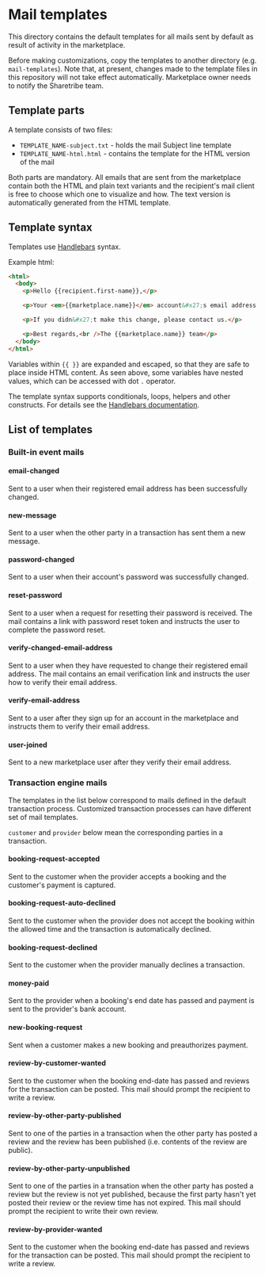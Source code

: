 # Mail templates

This directory contains the default templates for all mails sent by default as result of activity in
the marketplace.

Before making customizations, copy the templates to another directory (e.g. `mail-templates`). Note
that, at present, changes made to the template files in this repository will not take effect
automatically. Marketplace owner needs to notify the Sharetribe team.

## Template parts

A template consists of two files:

* `TEMPLATE_NAME-subject.txt` - holds the mail Subject line template
* `TEMPLATE_NAME-html.html` - contains the template for the HTML version of the mail

Both parts are mandatory. All emails that are sent from the marketplace contain both the HTML and plain
text variants and the recipient's mail client is free to choose which one to visualize and
how. The text version is automatically generated from the HTML template.

## Template syntax

Templates use [Handlebars](http://handlebarsjs.com/) syntax.

Example html:

```html
<html>
  <body>
    <p>Hello {{recipient.first-name}},</p>

    <p>Your <em>{{marketplace.name}}</em> account&#x27;s email address was changed.</p>

    <p>If you didn&#x27;t make this change, please contact us.</p>

    <p>Best regards,<br />The {{marketplace.name}} team</p>
  </body>
</html>
```

Variables within `{{ }}` are expanded and escaped, so that they are safe to place inside HTML
content. As seen above, some variables have nested values, which can be accessed with dot `.`
operator.

The template syntax supports conditionals, loops, helpers and other constructs. For details see the
[Handlebars documentation](http://handlebarsjs.com/).

## List of templates

### Built-in event mails

#### email-changed

Sent to a user when their registered email address has been successfully changed.

#### new-message

Sent to a user when the other party in a transaction has sent them a new message.

#### password-changed

Sent to a user when their account's password was successfully changed.

#### reset-password

Sent to a user when a request for resetting their password is received. The mail contains a link
with password reset token and instructs the user to complete the password reset.

#### verify-changed-email-address

Sent to a user when they have requested to change their registered email address. The mail contains
an email verification link and instructs the user how to verify their email address.

#### verify-email-address

Sent to a user after they sign up for an account in the marketplace and instructs them to verify
their email address.

#### user-joined

Sent to a new marketplace user after they verify their email address.

### Transaction engine mails

The templates in the list below correspond to mails defined in the default transaction process.
Customized transaction processes can have different set of mail templates.

`customer` and `provider` below mean the corresponding parties in a transaction.

#### booking-request-accepted

Sent to the customer when the provider accepts a booking and the customer's payment is captured.

#### booking-request-auto-declined

Sent to the customer when the provider does not accept the booking within the allowed time and the
transaction is automatically declined.

#### booking-request-declined

Sent to the customer when the provider manually declines a transaction.

#### money-paid

Sent to the provider when a booking's end date has passed and payment is sent to the provider's bank
account.

#### new-booking-request

Sent when a customer makes a new booking and preauthorizes payment.

#### review-by-customer-wanted

Sent to the customer when the booking end-date has passed and reviews for the transaction can be
posted. This mail should prompt the recipient to write a review.

#### review-by-other-party-published

Sent to one of the parties in a transaction when the other party has posted a review and the review
has been published (i.e. contents of the review are public).

#### review-by-other-party-unpublished

Sent to one of the parties in a transation when the other party has posted a review but the review
is not yet published, because the first party hasn't yet posted their review or the review time has
not expired. This mail should prompt the recipient to write their own review.

#### review-by-provider-wanted

Sent to the customer when the booking end-date has passed and reviews for the transaction can be
posted. This mail should prompt the recipient to write a review.
